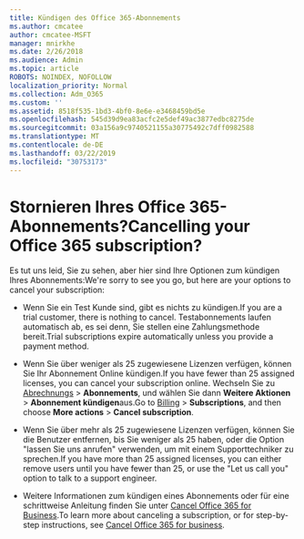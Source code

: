 ```yaml
---
title: Kündigen des Office 365-Abonnements
ms.author: cmcatee
author: cmcatee-MSFT
manager: mnirkhe
ms.date: 2/26/2018
ms.audience: Admin
ms.topic: article
ROBOTS: NOINDEX, NOFOLLOW
localization_priority: Normal
ms.collection: Adm_O365
ms.custom: ''
ms.assetid: 8518f535-1bd3-4bf0-8e6e-e3468459bd5e
ms.openlocfilehash: 545d39d9ea83acfc2e5def49ac3877edbc8275de
ms.sourcegitcommit: 03a156a9c9740521155a30775492c7dff0982588
ms.translationtype: MT
ms.contentlocale: de-DE
ms.lasthandoff: 03/22/2019
ms.locfileid: "30753173"
---
```

# <a name="cancelling-your-office-365-subscription"></a><span data-ttu-id="00094-102">Stornieren Ihres Office 365-Abonnements?</span><span class="sxs-lookup"><span data-stu-id="00094-102">Cancelling your Office 365 subscription?</span></span>

<span data-ttu-id="00094-103">Es tut uns leid, Sie zu sehen, aber hier sind Ihre Optionen zum kündigen Ihres Abonnements:</span><span class="sxs-lookup"><span data-stu-id="00094-103">We're sorry to see you go, but here are your options to cancel your subscription:</span></span>
  
- <span data-ttu-id="00094-104">Wenn Sie ein Test Kunde sind, gibt es nichts zu kündigen.</span><span class="sxs-lookup"><span data-stu-id="00094-104">If you are a trial customer, there is nothing to cancel.</span></span> <span data-ttu-id="00094-105">Testabonnements laufen automatisch ab, es sei denn, Sie stellen eine Zahlungsmethode bereit.</span><span class="sxs-lookup"><span data-stu-id="00094-105">Trial subscriptions expire automatically unless you provide a payment method.</span></span>
    
- <span data-ttu-id="00094-106">Wenn Sie über weniger als 25 zugewiesene Lizenzen verfügen, können Sie Ihr Abonnement Online kündigen.</span><span class="sxs-lookup"><span data-stu-id="00094-106">If you have fewer than 25 assigned licenses, you can cancel your subscription online.</span></span> <span data-ttu-id="00094-107">Wechseln Sie zu [Abrechnungs](https://admin.microsoft.com/adminportal/home#/subscriptions) \> **Abonnements**, und wählen Sie dann **Weitere Aktionen** \> **Abonnement kündigen**aus.</span><span class="sxs-lookup"><span data-stu-id="00094-107">Go to [Billing](https://admin.microsoft.com/adminportal/home#/subscriptions) \> **Subscriptions**, and then choose **More actions** \> **Cancel subscription**.</span></span>
    
- <span data-ttu-id="00094-108">Wenn Sie über mehr als 25 zugewiesene Lizenzen verfügen, können Sie die Benutzer entfernen, bis Sie weniger als 25 haben, oder die Option "lassen Sie uns anrufen" verwenden, um mit einem Supporttechniker zu sprechen.</span><span class="sxs-lookup"><span data-stu-id="00094-108">If you have more than 25 assigned licenses, you can either remove users until you have fewer than 25, or use the "Let us call you" option to talk to a support engineer.</span></span>
    
- <span data-ttu-id="00094-109">Weitere Informationen zum kündigen eines Abonnements oder für eine schrittweise Anleitung finden Sie unter [Cancel Office 365 for Business](https://support.office.com/article/Cancel-Office-365-for-business-b1bc0bef-4608-4601-813a-cdd9f746709a?wt.mc_id=o365_portal_mmaven&amp;ui=en-US&amp;rs=en-US&amp;ad=US.aspx).</span><span class="sxs-lookup"><span data-stu-id="00094-109">To learn more about canceling a subscription, or for step-by-step instructions, see [Cancel Office 365 for business](https://support.office.com/article/Cancel-Office-365-for-business-b1bc0bef-4608-4601-813a-cdd9f746709a?wt.mc_id=o365_portal_mmaven&amp;ui=en-US&amp;rs=en-US&amp;ad=US.aspx).</span></span>
    

